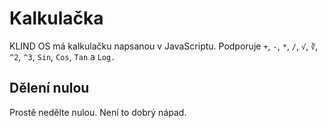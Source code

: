# Kalkulačka

KLIND OS má kalkulačku napsanou v JavaScriptu. Podporuje `+`, `-`, `*`, `/`, `√`, `∛`, `^2`, `^3`, `Sin`, `Cos`, `Tan` a `Log.`

## Dělení nulou

Prostě nedělte nulou. Není to dobrý nápad.
